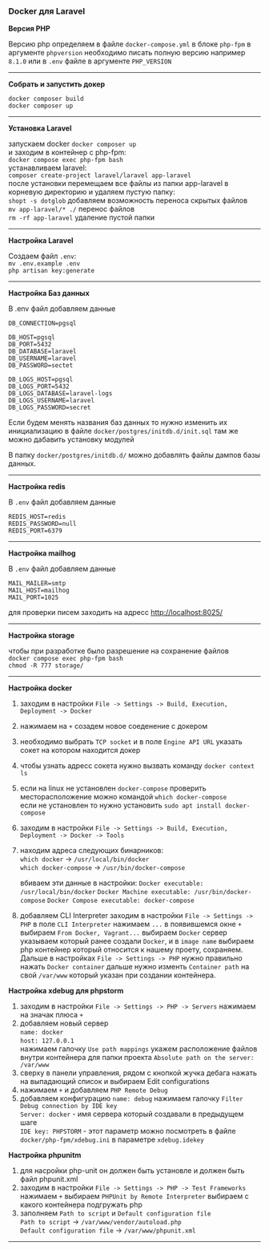 ### Docker для Laravel

**Версия PHP**  

Версию php определяем в файле `docker-compose.yml` в блоке `php-fpm` в аргументе `phpversion`
необходимо писать полную версию например `8.1.0` или в `.env` файле в аргументе `PHP_VERSION`

***

**Собрать и запустить докер**  

`docker composer build`  
`docker composer up`  

***

**Установка Laravel**  

запускаем docker `docker composer up`  
и заходим в контейнер с php-fpm:  
`docker compose exec php-fpm bash`  
устанавливаем laravel:  
`composer create-project laravel/laravel app-laravel`  
после установки перемещаем все файлы из папки app-laravel в корневую директорию и удаляем пустую папку:  
`shopt -s dotglob` добавляем возможность переноса скрытых файлов  
`mv app-laravel/* ./` перенос файлов  
`rm -rf app-laravel` удаление пустой папки  

***

**Настройка Laravel**  

Создаем файл `.env`:  
`mv .env.example .env`  
`php artisan key:generate`

***

**Настройка Баз данных**

В .env файл добавляем данные
```
DB_CONNECTION=pgsql

DB_HOST=pgsql
DB_PORT=5432
DB_DATABASE=laravel
DB_USERNAME=laravel
DB_PASSWORD=sectet

DB_LOGS_HOST=pgsql
DB_LOGS_PORT=5432
DB_LOGS_DATABASE=laravel-logs
DB_LOGS_USERNAME=laravel
DB_LOGS_PASSWORD=secret
```
Если будем менять названия баз данных то нужно изменить их инициализацию
в файле `docker/postgres/initdb.d/init.sql` там же можно дабавить установку модулей

В папку `docker/postgres/initdb.d/` можно добавлять файлы дампов базы данных.

***

**Настройка redis**

В `.env` файл добавляем данные
```
REDIS_HOST=redis
REDIS_PASSWORD=null
REDIS_PORT=6379
```

***

**Настройка mailhog**

В `.env` файл добавляем данные
```
MAIL_MAILER=smtp
MAIL_HOST=mailhog
MAIL_PORT=1025
```

для проверки писем заходить на адресс <http://localhost:8025/>

***

**Настройка storage**

чтобы при разработке было разрешение на сохранение файлов  
`docker compose exec php-fpm bash`  
`chmod -R 777 storage/`  

***

**Настройка docker**

1. заходим в настройки `File -> Settings -> Build, Execution, Deployment -> Docker`
2. нажимаем на `+` созадем новое соеденение с докером
3. необходимо выбрать `TCP socket` и в поле `Engine API URL` указать сокет на котором находится докер
4. чтобы узнать адресс сокета нужно вызвать команду `docker context ls`
5. если на linux не установлен `docker-compose` проверить месторасположение можно командой `which docker-compose`  
   если не установлен то нужно установить `sudo apt install docker-compose`
6. заходим в настройки `File -> Settings -> Build, Execution, Deployment -> Docker -> Tools`
7. находим адреса следующих бинарников:  
   `which docker` -> `/usr/local/bin/docker`  
   `which docker-compose` -> `/usr/bin/docker-compose`  

   вбиваем эти данные в настройки:
   `Docker executable: /usr/local/bin/docker`
   `Docker Machine executable: /usr/bin/docker-compose`
   `Docker Compose executable: docker-compose`
8. добавляем CLI Interpreter заходим в настройки `File -> Settings -> PHP` в поле `CLI Interpreter` 
нажимаем `...` в появившемся окне `+` выбираем `From Docker, Vagrant...` выбираем `Docker`
сервер указываем который ранее создали `Docker`, и в `image name` выбираем php контейнер 
который относится к нашему проету, сохраняем. Дальше в настройках `File -> Settings -> PHP`
нужно правильно нажать `Docker container` дальше нужно изменть `Container path` на свой `/var/www` 
который указан при создании контейнера.


**Настройка xdebug для phpstorm**  

1. заходим в настройки `File -> Settings -> PHP -> Servers` нажимаем на значак плюса `+`
2. добавляем новый сервер  
   `name: docker`  
   `host: 127.0.0.1`  
   нажимаем галочку `Use path mappings`
   укажем расположение файлов внутри контейнера для папки проекта `Absolute path on the server: /var/www`
3. сверху в панели управления, рядом с кнопкой жучка дебага нажать на выпадающий список и выбираем Edit configurations
4. нажимаем `+` и добавляем `PHP Remote Debug`
5. добавляем конфигурацию
   `name: debug`
   нажимаем галочку `Filter Debug connection by IDE key`  
   `Server: docker` - имя сервера который создавали в предыдущем шаге  
   `IDE key: PHPSTORM` - этот параметр можно посмотреть в файле `docker/php-fpm/xdebug.ini` в параметре `xdebug.idekey`


**Настройка phpunitm**

1. для насройки php-unit он должен быть установле и должен быть файл phpunit.xml
2. заходим в настройки `File -> Settings -> PHP -> Test Frameworks` нажимаем `+`
выбираем `PHPUnit by Remote Interpreter` выбираем с какого контейнера подгружать php
3. заполняем `Path to script` и `Default configuration file`  
   `Path to script` -> `/var/www/vendor/autoload.php`  
   `Default configuration file` -> `/var/www/phpunit.xml`  
***
